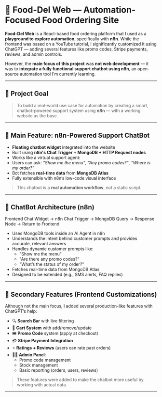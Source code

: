 # 🥗 Food-Del Web — Automation-Focused Food Ordering Site

**Food-Del Web** is a React-based food ordering platform that I used as a **playground to explore automation**, specifically with **n8n**. While the frontend was based on a YouTube tutorial, I significantly customized it using ChatGPT — adding several features like promo codes, Stripe payments, reviews, and admin controls.

However, the **main focus of this project** was **not web development** — it was to **integrate a fully functional support chatbot using n8n**, an open-source automation tool I'm currently learning.

---

## 🎯 Project Goal

> To build a real-world use case for automation by creating a smart, chatbot-powered support system using **n8n** — with a working website as the base.

---

## 🤖 Main Feature: n8n-Powered Support ChatBot

- **Floating chatbot widget** integrated into the website
- Built using **n8n's Chat Trigger + MongoDB + HTTP Request nodes**
- Works like a virtual support agent:
- Users can ask: _“Show me the menu”_, _“Any promo codes?”_, _“Where is my order?”_
- Bot fetches **real-time data** from **MongoDB Atlas**
- Fully extensible with n8n’s low-code visual interface

> This chatbot is a **real automation workflow**, not a static script.

---

## 🧠 ChatBot Architecture (n8n)
Frontend Chat Widget → n8n Chat Trigger → MongoDB Query → Response Node → Return to Frontend

- Uses MongoDB tools inside an AI Agent in n8n
- Understands the intent behind customer prompts and provides accurate, relevant answers 
- Handles dynamic customer prompts like:
  - "Show me the menu"
  - "Are there any promo codes?"
  - "What’s the status of my order?"
- Fetches real-time data from MongoDB Atlas
- Designed to be extended (e.g., SMS alerts, FAQ replies)

---

## 🛒 Secondary Features (Frontend Customizations)

Although not the main focus, I added several production-like features with ChatGPT’s help:

- 🔍 **Search Bar** with live filtering
- 🛒 **Cart System** with add/remove/update
- 🎟 **Promo Code** system (apply at checkout)
- 💳 **Stripe Payment Integration**
- ⭐ **Ratings + Reviews** (users can rate past orders)
- 👩‍💼 **Admin Panel**:
  - Promo code management
  - Stock management
  - Basic reporting (orders, users, reviews)

> These features were added to make the chatbot more useful by working with actual data.

---
